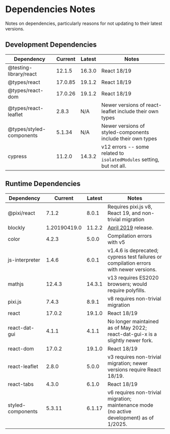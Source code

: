 # Dependencies Notes

Notes on dependencies, particularly reasons for not updating to their latest versions.

## Development Dependencies

|Dependency                            |Current |Latest  |Notes                                                                 |
|--------------------------------------|--------|--------|----------------------------------------------------------------------|
|@testing-library/react                |12.1.5  |16.3.0  |React 18/19                                                           |
|@types/react                          |17.0.85 |19.1.2  |React 18/19                                                           |
|@types/react-dom                      |17.0.26 |19.1.2  |React 18/19                                                           |
|@types/react-leaflet                  |2.8.3   |N/A     |Newer versions of react-leaflet include their own types               |
|@types/styled-components              |5.1.34  |N/A     |Newer versions of styled-components include their own types           |
|cypress                               |11.2.0  |14.3.2  |v12 errors -- some related to `isolatedModules` setting, but not all. |

## Runtime Dependencies

|Dependency          |Current     |Latest  |Notes                                                                                     |
|--------------------|------------|--------|------------------------------------------------------------------------------------------|
|@pixi/react         |7.1.2       |8.0.1   |Requires pixi.js v8, React 19, and non-trivial migration                                  |
|blockly             |1.20190419.0|11.2.2  |[April 2019](https://github.com/google/blockly/releases/tag/1.20190419.0) release.        |
|color               |4.2.3       |5.0.0   |Compilation errors with v5                                                                |
|js-interpreter      |1.4.6       |6.0.1   |v1.4.6 is deprecated; cypress test failures or compilation errors with newer versions.    |
|mathjs              |12.4.3      |14.3.1  |v13 requires ES2020 browsers; would require polyfills.                                    |
|pixi.js             |7.4.3       |8.9.1   |v8 requires non-trivial migration                                                         |
|react               |17.0.2      |19.1.0  |React 18/19                                                                               |
|react-dat-gui       |4.1.1       |4.1.1   |No longer maintained as of May 2022; react-dat-gui-x is a slightly newer fork.            |
|react-dom           |17.0.2      |19.1.0  |React 18/19                                                                               |
|react-leaflet       |2.8.0       |5.0.0   |v3 requires non-trivial migration; newer versions require React 18/19.                    |
|react-tabs          |4.3.0       |6.1.0   |React 18/19                                                                               |
|styled-components   |5.3.11      |6.1.17  |v6 requires non-trivial migration; maintenance mode (no active development) as of 1/2025. |
